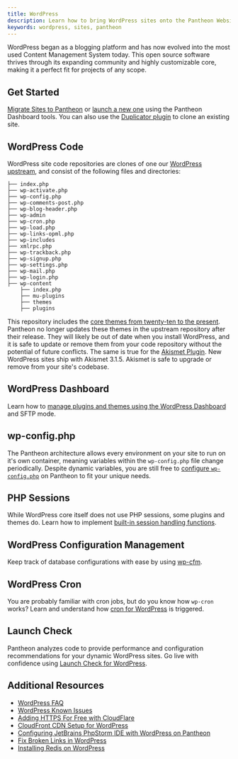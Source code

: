 ```yaml
---
title: WordPress
description: Learn how to bring WordPress sites onto the Pantheon Website Management Platform, and considerations for developing and running them.
keywords: wordpress, sites, pantheon
---
```


WordPress began as a blogging platform and has now evolved into the most used Content Management System today. This open source software thrives through its expanding community and highly customizable core, making it a perfect fit for projects of any scope.

## Get Started
[Migrate Sites to Pantheon](/docs/migrate) or [launch a new one](/docs/starting-wordpress-site) using the Pantheon Dashboard tools. You can also use the [Duplicator plugin](/docs/clone-a-wordpress-site-with-duplicator-plugin) to clone an existing site.
## WordPress Code
WordPress site code repositories are clones of one our [WordPress upstream](https://github.com/pantheon-systems/wordpress), and consist of the following files and directories:
```
├── index.php
├── wp-activate.php
├── wp-config.php
├── wp-comments-post.php
├── wp-blog-header.php
├── wp-admin
├── wp-cron.php
├── wp-load.php
├── wp-links-opml.php
├── wp-includes
├── xmlrpc.php
├── wp-trackback.php
├── wp-signup.php
├── wp-settings.php
├── wp-mail.php
├── wp-login.php
├── wp-content
    ├── index.php
    ├── mu-plugins
    ├── themes
    ├── plugins
```
This repository includes the [core themes from twenty-ten to the present](https://github.com/pantheon-systems/WordPress/tree/master/wp-content/themes). Pantheon no longer updates these themes in the upstream repository after their release. They will likely be out of date when you install WordPress, and it is safe to update or remove them from your code repository without the potential of future conflicts.
The same is true for the [Akismet Plugin](https://github.com/pantheon-systems/wordpress/tree/master/wp-content/plugins). New WordPress sites ship with Akismet 3.1.5. Akismet is safe to upgrade or remove from your site's codebase.
## WordPress Dashboard
Learn how to [manage plugins and themes using the WordPress Dashboard](/docs/more-ways-of-managing-code-in-sftp-mode#manage-plugins-and-themes-with-wp-admin) and SFTP mode.
## wp-config.php
The Pantheon architecture allows every environment on your site to run on it's own container, meaning variables within the `wp-config.php` file change periodically. Despite dynamic variables, you are still free to [configure `wp-config.php`](/docs/configuring-wp-config-php) on Pantheon to fit your unique needs.
## PHP Sessions
While WordPress core itself does not use PHP sessions, some plugins and themes do. Learn how to implement [built-in session handling functions](/docs/wordpress-and-php-sessions).
## WordPress Configuration Management
Keep track of database configurations with ease by using [wp-cfm](/docs/configuration-management-plugin).
## WordPress Cron
You are probably familiar with cron jobs, but do you know how `wp-cron` works? Learn and understand how [cron for WordPress](/docs/cron-for-wordpress) is triggered.
## Launch Check
Pantheon analyzes code to provide performance and configuration recommendations for your dynamic WordPress sites. Go live with confidence using [Launch Check for WordPress](/docs/launch-check-wordpress-performance-and-configuration-analysis).
## Additional Resources
- [WordPress FAQ](/docs/wordpress-faq)
- [WordPress Known Issues](/docs/wordpress-known-issues)
- [Adding HTTPS For Free with CloudFlare](/docs/guides/ssl-with-cloudflare/)
- [CloudFront CDN Setup for WordPress](/docs/cloudFront-setup-for-wordpress)
- [Configuring JetBrains PhpStorm IDE with WordPress on Pantheon](/docs/configuring-phpstorm-on-pantheon-for-wordpress)
- [Fix Broken Links in WordPress](/docs/fix-broken-links-in-wordpress)
- [Installing Redis on WordPress](/docs/installing-redis-on-wordpress)
